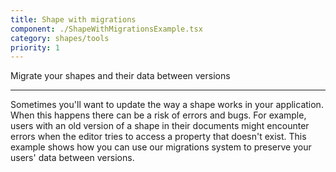 ```yaml
---
title: Shape with migrations
component: ./ShapeWithMigrationsExample.tsx
category: shapes/tools
priority: 1
---
```


Migrate your shapes and their data between versions

---

Sometimes you'll want to update the way a shape works in your application. When this happens there can be a risk of errors and bugs. For example, users with an old version of a shape in their documents might encounter errors when the editor tries to access a property that doesn't exist. This example shows how you can use our migrations system to preserve your users' data between versions.
